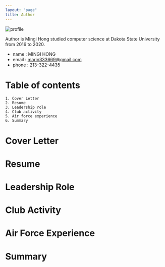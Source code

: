 ```yaml
---
layout: "page"
title: Author
---
```


![profile](/minglab/assets/profile.jpg)

Author is Mingi Hong studied computer science at Dakota State University
from 2016 to 2020.

- name          : MINGI HONG
- email         : marin333669@gmail.com
- phone         : 213-322-4435

# Table of contents
    1. Cover Letter
    2. Resume
    3. Leadership role
    4. Club activity
    5. Air force experience
    6. Summary

# Cover Letter

# Resume

# Leadership Role

# Club Activity

# Air Force Experience

# Summary

